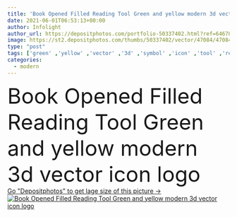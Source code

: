 ```yaml
---
title: 'Book Opened Filled Reading Tool Green and yellow modern 3d vector icon logo'
date: 2021-06-01T06:53:13+00:00
author: Infolight
author_url: https://depositphotos.com/portfolio-50337402.html?ref=64678756
image: https://st2.depositphotos.com/thumbs/50337402/vector/47084/470842268/api_thumb_450.jpg?forcejpeg=true
type: "post"
tags: ['green' ,'yellow' ,'vector' ,'3d' ,'symbol' ,'icon' ,'tool' ,'reading' ,'book' ,'opened' ,'books' ,'symbols' ,'logo' ,'interface' ,'eps' ,'premium' ,'interface and web' ]
categories: 
  - modern
---
```

<div aling="center">
            <font size="60"> Book Opened Filled Reading Tool Green and yellow modern 3d vector icon logo</font>   
</div>
<div>
    <a href='https://st2.depositphotos.com/thumbs/50337402/vector/47084/470842268/api_thumb_450.jpg?forcejpeg=true?ref=64678756' target=_blank > Go "Depositphotos" to get lage size of this picture ->
        <img href='https://st2.depositphotos.com/thumbs/50337402/vector/47084/470842268/api_thumb_450.jpg?forcejpeg=true?ref=64678756' src='https://st2.depositphotos.com/50337402/47084/v/950/depositphotos_470842268-stock-illustration-book-opened-filled-reading-tool.jpg?forcejpeg=true' alt='Book Opened Filled Reading Tool Green and yellow modern 3d vector icon logo' >
    </a>
</div>
